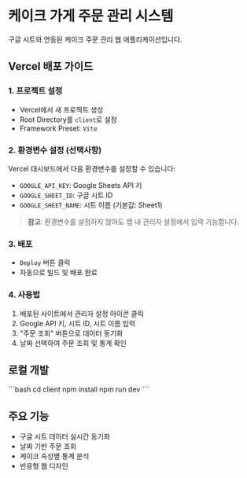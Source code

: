 # 케이크 가게 주문 관리 시스템

구글 시트와 연동된 케이크 주문 관리 웹 애플리케이션입니다.

## Vercel 배포 가이드

### 1. 프로젝트 설정
- Vercel에서 새 프로젝트 생성
- Root Directory를 `client`로 설정
- Framework Preset: `Vite`

### 2. 환경변수 설정 (선택사항)
Vercel 대시보드에서 다음 환경변수를 설정할 수 있습니다:
- `GOOGLE_API_KEY`: Google Sheets API 키
- `GOOGLE_SHEET_ID`: 구글 시트 ID
- `GOOGLE_SHEET_NAME`: 시트 이름 (기본값: Sheet1)

> **참고**: 환경변수를 설정하지 않아도 앱 내 관리자 설정에서 입력 가능합니다.

### 3. 배포
- `Deploy` 버튼 클릭
- 자동으로 빌드 및 배포 완료

### 4. 사용법
1. 배포된 사이트에서 관리자 설정 아이콘 클릭
2. Google API 키, 시트 ID, 시트 이름 입력
3. "주문 조회" 버튼으로 데이터 동기화
4. 날짜 선택하여 주문 조회 및 통계 확인

## 로컬 개발

\`\`\`bash
cd client
npm install
npm run dev
\`\`\`

## 주요 기능
- 구글 시트 데이터 실시간 동기화
- 날짜 기반 주문 조회
- 케이크 속성별 통계 분석
- 반응형 웹 디자인